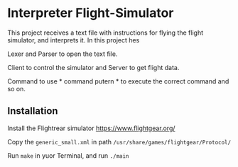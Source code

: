 # Interpreter Flight-Simulator

This project receives a text file with instructions for flying the flight simulator, and interprets it.
In this project hes
  
  Lexer and Parser to open the text file. 
  
  Client to control the simulator and Server to get flight data. 
  
  Command to use * command putern * to execute the correct command and so on.
  
  
## Installation

Install the Flightrear simulator https://www.flightgear.org/

Copy the `generic_small.xml` in path `/usr/share/games/flightgear/Protocol/`

Run `make` in yuor Terminal, and run `./main`
